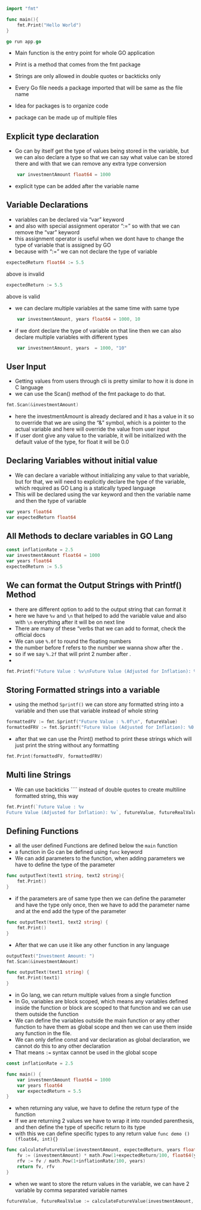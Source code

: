 ```go
import "fmt"

func main(){
	fmt.Print("Hello World")
}
```

```go
go run app.go
```

- Main function is the entry point for whole GO application
- Print is a method that comes from the fmt package
- Strings are only allowed in double quotes or backticks only
- Every Go file needs a package imported that will be same as the file name

- Idea for packages is to organize code
- package can be made up of multiple files

## Explicit type declaration

- Go can by itself get the type of values being stored in the variable, but we can also declare a type so that we can say what value can be stored there and with that we can remove any extra type conversion

```go
	var investmentAmount float64 = 1000
```

- explicit type can be added after the variable name

## Variable Declarations

- variables can be declared via “var” keyword
- and also with special assignment operator “:=” so with that we can remove the “var” keyword
- this assignment operator is useful when we dont have to change the type of variable that is assigned by GO
- because with “:=” we can not declare the type of variable

```go
expectedReturn float64 := 5.5
```

above is invalid

```go
expectedReturn := 5.5
```

above is valid

- we can declare multiple variables at the same time with same type

```go
	var investmentAmount, years float64 = 1000, 10
```

- if we dont declare the type of variable on that line then we can also declare multiple variables with different types

```go
	var investmentAmount, years  = 1000, "10"
```

## User Input

- Getting values from users through cli is pretty similar to how it is done in C language
- we can use the Scan() method of the fmt package to do that.

```go
fmt.Scan(&investmentAmount)
```

- here the investmentAmount is already declared and it has a value in it so to override that we are using the “&” symbol, which is a pointer to the actual variable and here will override the value from user input
- If user dont give any value to the variable, it will be initialized with the default value of the type, for float it will be 0.0

## Declaring Variables without initial value

- We can declare a variable without initializing any value to that variable, but for that, we will need to explicitly declare the type of the variable, which required as GO Lang is a statically typed language
- This will be declared using the var keyword and then the variable name and then the type of variable

```go
var years float64
var expectedReturn float64
```

## All Methods to declare variables in GO Lang

```go
const inflationRate = 2.5
var investmentAmount float64 = 1000
var years float64
expectedReturn := 5.5
```

## We can format the Output Strings with Printf() Method

- there are different option to add to the output string that can format it
- here we have `%v` and `\n` that helped to add the variable value and also with `\n` everything after it will be on next line
- There are many of these “verbs that we can add to format, check the official docs
- We can use `%.0f` to round the floating numbers
- the number before f refers to the number we wanna show after the .
- so if we say `%.2f` that will print 2 number after .
-

```go
fmt.Printf("Future Value : %v\nFuture Value (Adjusted for Inflation): %v", futureValue, futureRealValue)
```

## Storing Formatted strings into a variable

- using the method `Sprintf()` we can store any formatted string into a variable and then use that variable instead of whole string

```go
formattedFV := fmt.Sprintf("Future Value : %.0f\n", futureValue)
formattedFRV := fmt.Sprintf("Future Value (Adjusted for Inflation): %0.f\n", futureRealValue)
```

- after that we can use the Print() method to print these strings which will just print the string without any formatting

```go
fmt.Print(formattedFV, formattedFRV)
```

## Multi line Strings

- We can use backticks ```` instead of double quotes to create multiline formatted string, this way

```go
fmt.Printf(`Future Value : %v
Future Value (Adjusted for Inflation): %v`, futureValue, futureRealValue)
```

## Defining Functions

- all the user defined Functions are defined below the `main` function
- a function in Go can be defined using `func` keyword
- We can add parameters to the function, when adding parameters we have to define the type of the parameter

```go
func outputText(text1 string, text2 string){
	fmt.Print()
}
```

- if the parameters are of same type then we can define the parameter and have the type only once, then we have to add the parameter name and at the end add the type of the parameter

```go
func outputText(text1, text2 string) {
	fmt.Print()
}
```

- After that we can use it like any other function in any language

```go
outputText("Investment Amount: ")
fmt.Scan(&investmentAmount)

func outputText(text1 string) {
	fmt.Print(text1)
}
```

- in Go lang, we can return multiple values from a single function
- In Go, variables are block scoped, which means any variables defined inside the function or block are scoped to that function and we can use them outside the function
- We can define the variables outside the main function or any other function to have them as global scope and then we can use them inside any function in the file.
- We can only define const and var declaration as global declaration, we cannot do this to any other declaration
- That means `:=` syntax cannot be used in the global scope

```go
const inflationRate = 2.5

func main() {
	var investmentAmount float64 = 1000
	var years float64
	var expectedReturn = 5.5
}
```

- when returning any value, we have to define the return type of the function
- If we are returning 2 values we have to wrap it into rounded parenthesis, and then define the type of specific return to its type
- with this we can define specific types to any return value `func demo ()(float64, int){}`

```go
func calculateFutureValue(investmentAmount, expectedReturn, years float64) (float64, float64) {
	fv := (investmentAmount) * math.Pow(1+expectedReturn/100, float64(years))
	rfv := fv / math.Pow(1+inflationRate/100, years)
	return fv, rfv
}
```

- when we want to store the return values in the variable, we can have 2 variable by comma separated variable names

```go
futureValue, futureRealValue := calculateFutureValue(investmentAmount, expectedReturn, years)
```
